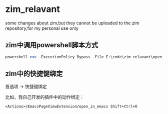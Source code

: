 # zim_relavant
some changes about zim,but they cannot be uploaded to the zim repository,for my personal use only

## zim中调用powershell脚本方式

```powershell
powershell.exe -ExecutionPolicy Bypass -File E:\code\zim_relavant\open_with_emacs.ps1 -filePath "E:\code\my_vim_config\complete_list_all.vim"
```
## zim中的快捷键绑定

首选项 -> 快捷键绑定

比如，我自己开发的插件中的动作绑定：

```txt
<Actions>/EmacsPageViewExtension/open_in_emacs Shift+Ctrl+O
```


